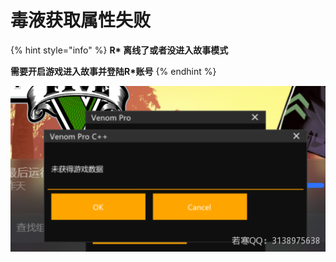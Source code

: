 # 毒液获取属性失败

{% hint style="info" %}
**R\* 离线了或者没进入故事模式**

**需要开启游戏进入故事并登陆R\*账号**
{% endhint %}

![](<../../.gitbook/assets/image (32).png>)
